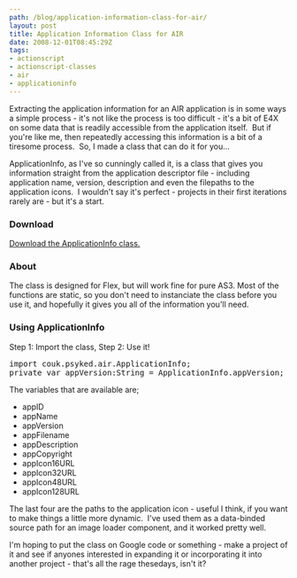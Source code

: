 ```yaml
---
path: /blog/application-information-class-for-air/
layout: post
title: Application Information Class for AIR
date: 2008-12-01T08:45:29Z
tags:
- actionscript
- actionscript-classes
- air
- applicationinfo
---
```


Extracting the application information for an AIR application is in some ways a simple process - it's not like the process is too difficult - it's a bit of E4X on some data that is readily accessible from the application itself.  But if you're like me, then repeatedly accessing this information is a bit of a tiresome process.  So, I made a class that can do it for you...

ApplicationInfo, as I've so cunningly called it, is a class that gives you information straight from the application descriptor file - including application name, version, description and even the filepaths to the application icons.  I wouldn't say it's perfect - projects in their first iterations rarely are - but it's a start.
<h3><strong>Download</strong></h3>
<a href="http://uploads.psyked.co.uk/2008/11/applicationinfo.zip">Download the ApplicationInfo class.</a>


<h3><strong>About</strong></h3>
The class is designed for Flex, but will work fine for pure AS3. Most of the functions are static, so you don't need to instanciate the class before you use it, and hopefully it gives you all of the information you'll need.
<h3><strong>Using ApplicationInfo</strong></h3>
Step 1: Import the class, Step 2: Use it!
<pre>import couk.psyked.air.ApplicationInfo;
private var appVersion:String = ApplicationInfo.appVersion;</pre>
The variables that are available are;
<ul>
	<li>appID</li>
	<li>appName</li>
	<li>appVersion</li>
	<li>appFilename</li>
	<li>appDescription</li>
	<li>appCopyright</li>
	<li>appIcon16URL</li>
	<li>appIcon32URL</li>
	<li>appIcon48URL</li>
	<li>appIcon128URL</li>
</ul>

The last four are the paths to the application icon - useful I think, if you want to make things a little more dynamic.  I've used them as a data-binded source path for an image loader component, and it worked pretty well.

I'm hoping to put the class on Google code or something - make a project of it and see if anyones interested in expanding it or incorporating it into another project - that's all the rage thesedays, isn't it?